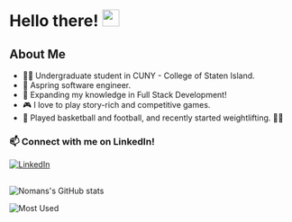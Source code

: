 # Hello there! <img src="https://raw.githubusercontent.com/MartinHeinz/MartinHeinz/master/wave.gif" width="30px">

## About Me
- 👨‍🎓 Undergraduate student in CUNY - College of Staten Island.
- 🌱 Aspring software engineer.
- 🔭 Expanding my knowledge in Full Stack Development!
- 🎮 I love to play story-rich and competitive games.
- 🏀 Played basketball and football, and recently started weightlifting. 🏋️‍♂️
### 📫 Connect with me on LinkedIn!
[![LinkedIn](https://logos-download.com/wp-content/uploads/2016/03/LinkedIn_Logo_2019.png)](https://www.linkedin.com/in/noman-710/)
##
![Nomans's GitHub stats](https://github-readme-stats.vercel.app/api?username=numahn&theme=dark&show_icons=true)

![Most Used](https://github-readme-stats.vercel.app/api/top-langs/?username=numahn&theme=dark&layout=compact&card_width=445&langs_count=10)


